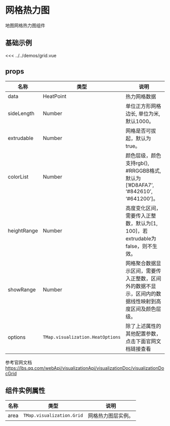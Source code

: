 
# 网格热力图

地图网格热力图组件


## 基础示例

<GridDemo/>

<<< ../../demos/grid.vue

## props

| 名称            | 类型                         | 说明                                                 |
| --------------- | ---------------------------- | ---------------------------------------------------- |
| data         | HeatPoint                                       | 热力网格数据          |
| sideLength     | Number | 单位正方形网格边长, 单位为米, 默认1000。 | 
| extrudable | Number                        | 网格是否可拔起，默认为true。   |
| colorList | Number                        | 颜色层级，颜色支持rgb(), #RRGGBB格式, 默认为[’#D8AFA7’, ‘#842610’, ‘#641200’]。   |
| heightRange | Number                        | 高度变化区间，需要传入正整数，默认为[1, 100]，若extrudable为false，则不生效。   |
| showRange | Number                        | 网格聚合数据显示区间，需要传入正整数，区间外的数据不显示，区间内的数据线性映射到高度区间及颜色层级。   |
| options   | `TMap.visualization.HeatOptions` |  除了上述属性的其他配置参数，点击下面官网文档链接查看             

参考官网文档 https://lbs.qq.com/webApi/visualizationApi/visualizationDoc/visualizationDocGrid

## 组件实例属性

| 名称            | 类型                         | 说明                                                 |
| --------------- | ---------------------------- | ---------------------------------------------------- |
|    area      | `TMap.visualization.Grid` | 网格热力图层实例。                                   |